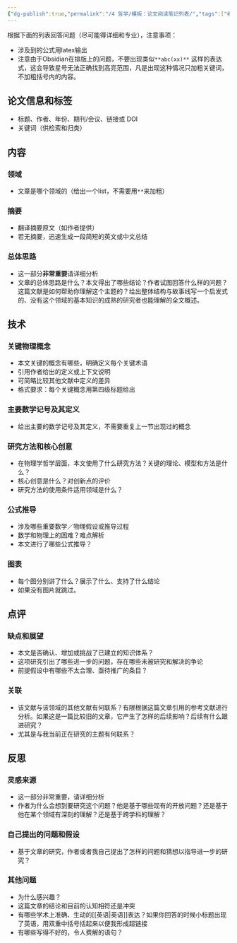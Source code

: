 ```yaml
---
{"dg-publish":true,"permalink":"/4 哲学/模板：论文阅读笔记列表/","tags":["模板","论文阅读笔记"]}
---
```



根据下面的列表回答问题（尽可能得详细和专业），注意事项：
- 涉及到的公式用latex输出
- 注意由于Obsidian在排版上的问题，不要出现类似`**abc(xx)**` 这样的表达式，这会导致星号无法正确找到高亮范围，凡是出现这种情况只加粗关键词，不加粗括号内的内容。
## 论文信息和标签
- 标题、作者、年份、期刊/会议、链接或 DOI
- 关键词（供检索和归类）

## 内容

### 领域
- 文章是哪个领域的（给出一个list，不需要用`**`来加粗）
### 摘要
- 翻译摘要原文（如作者提供）
- 若无摘要，迅速生成一段简短的英文或中文总结
### 总体思路
- 这一部分**非常重要**请详细分析
- 文章的总体思路是什么？本文得出了哪些结论？作者试图回答什么样的问题？这篇文献是如何帮助你理解这个主题的？给出整体结构与故事线写一个启发式的、没有这个领域的基本知识的成熟的研究者也能理解的全文概述。 


## 技术

### 关键物理概念 
- 本文关键的概念有哪些，明确定义每个关键术语
- 引用作者给出的定义或上下文说明
- 可简略比较其他文献中定义的差异
- 格式要求：每个关键概念用第四级标题给出
### 主要数学记号及其定义
- 给出主要的数学记号及其定义，不需要重复上一节出现过的概念
### 研究方法和核心创意
- 在物理学哲学层面，本文使用了什么研究方法？关键的理论、模型和方法是什么？
- 核心创意是什么？对创新点的评价
- 研究方法的使用条件适用领域是什么？


### 公式推导
- 涉及哪些重要数学／物理假设或推导过程
- 数学和物理上的困难？难点解析
- 本文进行了哪些公式推导？

### 图表
- 每个图分别讲了什么？展示了什么、支持了什么结论
- 如果没有图片就跳过。

## 点评

### 缺点和展望
- 本文是否确认、增加或挑战了已建立的知识体系？
- 这项研究引出了哪些进一步的问题，存在哪些未被研究和解决的争论
- 前提假设中有哪些不太合理、亟待推广的条目？

### 关联
- 该文献与该领域的其他文献有何联系？有限根据这篇文章引用的参考文献进行分析。如果这是一篇比较旧的文章，它产生了怎样的后续影响？后续有什么跟进研究？
- 尤其是与我当前正在研究的主题有何联系？


## 反思

### 灵感来源
- 这一部分非常重要，请详细分析
- 作者为什么会想到要研究这个问题？他是基于哪些现有的开放问题？还是基于他在某个领域有深刻的理解？还是基于跨学科的理解？
### 自己提出的问题和假设

- 基于文章的研究，作者或者我自己提出了怎样的问题和猜想以指导进一步的研究？

### 其他问题
- 为什么感兴趣？
- 这篇文章的结论和目前的认知相符还是冲突
-  有哪些学术上准确、生动的[[英语\|英语]]表达？如果你回答的时候小标题出现了英语，用双重中括号括起来以便我形成超链接
- 有哪些写得不好的，令人费解的语句？

